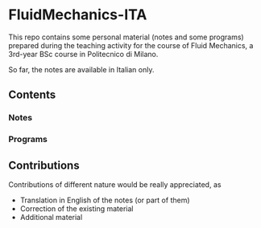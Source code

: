 # FluidMechanics-ITA

This repo contains some personal material (notes and some programs) prepared during the teaching activity for the course of Fluid Mechanics, a 3rd-year BSc course in Politecnico di Milano.

So far, the notes are available in Italian only.

## Contents
### Notes

### Programs


## Contributions
Contributions of different nature would be really appreciated, as
- Translation in English of the notes (or part of them)
- Correction of the existing material
- Additional material